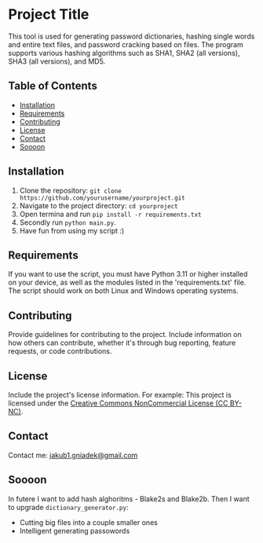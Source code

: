 # Project Title

This tool is used for generating password dictionaries, hashing single words and entire text files, and password cracking based on files. The program supports various hashing algorithms such as SHA1, SHA2 (all versions), SHA3 (all versions), and MD5.

## Table of Contents

- [Installation](#installation)
- [Requirements](#requirements)
- [Contributing](#contributing)
- [License](#license)
- [Contact](#contact)
- [Soooon](#soooon)

## Installation

1. Clone the repository: `git clone https://github.com/yourusername/yourproject.git`
2. Navigate to the project directory: `cd yourproject`
3. Open termina and run `pip install -r requirements.txt`
3. Secondly run `python main.py`.
4. Have fun from using my script :)

## Requirements

If you want to use the script, you must have Python 3.11 or higher installed on your device, as well as the modules listed in the 'requirements.txt' file. The script should work on both Linux and Windows operating systems.

## Contributing

Provide guidelines for contributing to the project. Include information on how others can contribute, whether it's through bug reporting, feature requests, or code contributions.

## License

Include the project's license information. For example: This project is licensed under the [Creative Commons NonCommercial License (CC BY-NC)](https://creativecommons.org/licenses/by-nc/4.0/deed.en).

## Contact

Contact me: jakub1.gniadek@gmail.com

## Soooon

In futere I want to add hash alghoritms - Blake2s and Blake2b. Then I want to upgrade `dictionary_generator.py`:
- Cutting big files into a couple smaller ones
- Intelligent generating passowords
